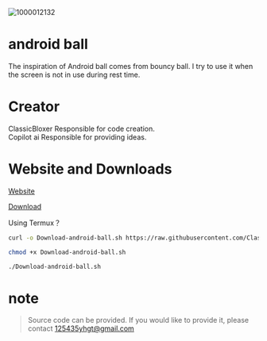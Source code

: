 ![1000012132](https://github.com/user-attachments/assets/41fd59c9-1c5f-4af8-af11-349a1a888985)

# android ball  
The inspiration of Android ball comes from bouncy ball. I try to use it when the screen is not in use during rest time. 
  
# Creator  
ClassicBloxer Responsible for code creation.  
Copilot ai Responsible for providing ideas.

# Website and Downloads
<a href="https://android-ball.netlify.app/" class="button pill">Website</a>

<a href="https://github.com/ClassicBloxer/Android-ball/tree/main/Download
" class="button pill">Download</a>

Using Termux？
```sh
curl -o Download-android-ball.sh https://raw.githubusercontent.com/ClassicBloxer/Android-ball/refs/heads/main/Termux/Download-android-ball.sh

chmod +x Download-android-ball.sh

./Download-android-ball.sh

```




# note
> Source code can be provided. If you would like to provide it, please contact 125435yhgt@gmail.com


